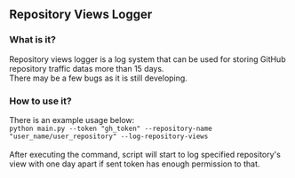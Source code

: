 <h2>Repository Views Logger</h2>

<h3> What is it? </h3>
<p>Repository views logger is a log system that can be used for storing GitHub repository traffic datas more than 15 days.<br>There may be a few bugs as it is still developing.</p>

<h3> How to use it? </h3>
<p>There is an example usage below:<br><code>python main.py --token "gh_token" --repository-name "user_name/user_repository" --log-repository-views</code><br><br>After executing the command, script will start to log specified repository's view with one day apart if sent token has enough permission to that.</p>
